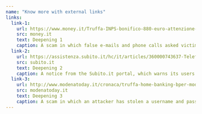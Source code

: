 ```yaml
---
name: "Know more with external links"
links:
  link-1:
    url: https://www.money.it/Truffa-INPS-bonifico-880-euro-attenzione-false-email-telefonate
    src: money.it
    text: Deepening 1
    caption: A scam in which false e-mails and phone calls asked victims to pay money via a link transfer there is a reference in addition to phishing, even to phone calls that have arrived to the victims
  link-2:
    url: https://assistenza.subito.it/hc/it/articles/360000743637-Telefonate-FINTO-Operatore-Subito 
    src: subito.it
    text: Deepening 2
    caption: A notice from the Subito.it portal, which warns its users that they could be victims of fake operators who call to steal access data
  link-3:
    url: http://www.modenatoday.it/cronaca/truffa-home-banking-bper-modena-marzo-2019.html 
    src: modenatoday.it
    text: Deepening 3 
    caption: A scam in which an attacker has stolen a username and password to empty a victim's account
---
```

